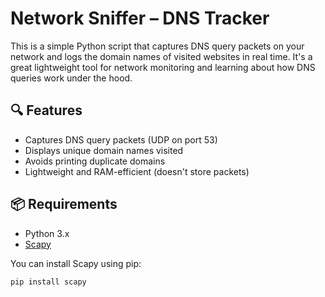 # Network Sniffer – DNS Tracker

This is a simple Python script that captures DNS query packets on your network and logs the domain names of visited websites in real time. It's a great lightweight tool for network monitoring and learning about how DNS queries work under the hood.

## 🔍 Features

- Captures DNS query packets (UDP on port 53)
- Displays unique domain names visited
- Avoids printing duplicate domains
- Lightweight and RAM-efficient (doesn't store packets)

## 📦 Requirements

- Python 3.x
- [Scapy](https://scapy.readthedocs.io/en/latest/)

You can install Scapy using pip:

```bash
pip install scapy

